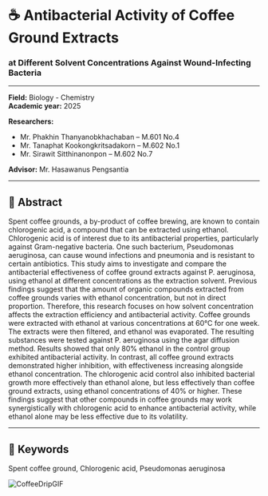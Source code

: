 # ☕ Antibacterial Activity of Coffee Ground Extracts  
### at Different Solvent Concentrations Against Wound-Infecting Bacteria

---

**Field:** Biology - Chemistry  
**Academic year:** 2025  

**Researchers:**  
- Mr. Phakhin Thanyanobkhachaban – M.601 No.4  
- Mr. Tanaphat Kookongkritsadakorn – M.602 No.1  
- Mr. Sirawit Sitthinanonpon – M.602 No.7  

**Advisor:** Mr. Hasawanus Pengsantia  

---

## 📄 Abstract

Spent coffee grounds, a by-product of coffee brewing, are known to contain chlorogenic acid, a compound that can be extracted using ethanol. Chlorogenic acid is of interest due to its antibacterial properties, particularly against Gram-negative bacteria. One such bacterium, Pseudomonas aeruginosa, can cause wound infections and pneumonia and is resistant to certain antibiotics. This study aims to investigate and compare the antibacterial effectiveness of coffee ground extracts against P. aeruginosa, using ethanol at different concentrations as the extraction solvent. Previous findings suggest that the amount of organic compounds extracted from coffee grounds varies with ethanol concentration, but not in direct proportion. Therefore, this research focuses on how solvent concentration affects the extraction efficiency and antibacterial activity. Coffee grounds were extracted with ethanol at various concentrations at 60°C for one week. The extracts were then filtered, and ethanol was evaporated. The resulting substances were tested against P. aeruginosa using the agar diffusion method. Results showed that only 80% ethanol in the control group exhibited antibacterial activity. In contrast, all coffee ground extracts demonstrated higher inhibition, with effectiveness increasing alongside ethanol concentration. The chlorogenic acid control also inhibited bacterial growth more effectively than ethanol alone, but less effectively than coffee ground extracts, using ethanol concentrations of 40% or higher. These findings suggest that other compounds in coffee grounds may work synergistically with chlorogenic acid to enhance antibacterial activity, while ethanol alone may be less effective due to its volatility.

---

## 🔑 Keywords

Spent coffee ground, Chlorogenic acid, Pseudomonas aeruginosa

![CoffeeDripGIF](https://github.com/user-attachments/assets/8d371855-9784-48df-bc61-57d4c01bd7bf)

